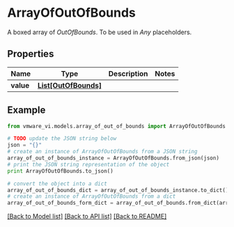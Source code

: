 # ArrayOfOutOfBounds

A boxed array of *OutOfBounds*. To be used in *Any* placeholders. 

## Properties
Name | Type | Description | Notes
------------ | ------------- | ------------- | -------------
**value** | [**List[OutOfBounds]**](OutOfBounds.md) |  | 

## Example

```python
from vmware_vi.models.array_of_out_of_bounds import ArrayOfOutOfBounds

# TODO update the JSON string below
json = "{}"
# create an instance of ArrayOfOutOfBounds from a JSON string
array_of_out_of_bounds_instance = ArrayOfOutOfBounds.from_json(json)
# print the JSON string representation of the object
print ArrayOfOutOfBounds.to_json()

# convert the object into a dict
array_of_out_of_bounds_dict = array_of_out_of_bounds_instance.to_dict()
# create an instance of ArrayOfOutOfBounds from a dict
array_of_out_of_bounds_form_dict = array_of_out_of_bounds.from_dict(array_of_out_of_bounds_dict)
```
[[Back to Model list]](../README.md#documentation-for-models) [[Back to API list]](../README.md#documentation-for-api-endpoints) [[Back to README]](../README.md)


